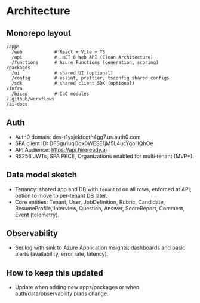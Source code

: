 # Architecture

## Monorepo layout
```
/apps
  /web            # React + Vite + TS
  /api            # .NET 8 Web API (Clean Architecture)
  /functions      # Azure Functions (generation, scoring)
/packages
  /ui             # shared UI (optional)
  /config         # eslint, prettier, tsconfig shared configs
  /sdk            # shared client SDK (optional)
/infra
  /bicep          # IaC modules
/.github/workflows
/ai-docs
```

## Auth
- Auth0 domain: dev-t1yxjekfcqth4gg7.us.auth0.com
- SPA client ID: DFSgu1uqOqx0WESE1jM5L4ucYgoHQhOe
- API Audience: https://api.hireready.ai
- RS256 JWTs, SPA PKCE, Organizations enabled for multi‑tenant (MVP+).

## Data model sketch
- Tenancy: shared app and DB with `tenantId` on all rows, enforced at API; option to move to per‑tenant DB later.
- Core entities: Tenant, User, JobDefinition, Rubric, Candidate, ResumeProfile, Interview, Question, Answer, ScoreReport, Comment, Event (telemetry).

## Observability
- Serilog with sink to Azure Application Insights; dashboards and basic alerts (availability, error rate, latency).

## How to keep this updated
- Update when adding new apps/packages or when auth/data/observability plans change.
